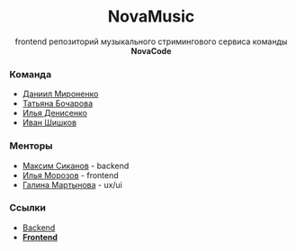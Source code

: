 <div align="center">

# NovaMusic

frontend репозиторий музыкального стримингового сервиса команды **NovaCode**

</div>

### Команда

* [Даниил Мироненко](https://github.com/daronenko)
* [Татьяна Бочарова](https://github.com/bocharovatd)
* [Илья Денисенко](https://github.com/MatiXxD)
* [Иван Шишков](https://github.com/damedelion)

### Менторы

* [Максим Сиканов](https://github.com/Max425) - backend
* [Илья Морозов](https://github.com/IlayMorozoff) - frontend
* [Галина Мартынова](https://vk.com/g_martynova) - ux/ui

### Ссылки

* [Backend](https://github.com/go-park-mail-ru/2024_2_NovaCode)
* **[Frontend](https://github.com/frontend-park-mail-ru/2024_2_NovaCode)**
